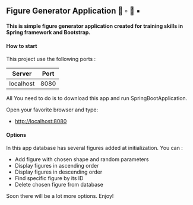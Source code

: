 ## Figure Generator Application :small_blue_diamond: :white_small_square: :small_orange_diamond: :black_small_square:  

#### This is simple figure generator application created for training skills in Spring framework and Bootstrap.

#### How to start

This project use the following ports :

| Server     | Port |
|------------|------|
| localhost  | 8080 |

All You need to do is to download this app and run SpringBootApplication.

Open your favorite browser and type:

* [http://localhost:8080](http://localhost:8080)

#### Options

In this app database has several figures added at initialization.
You can :
- Add figure with chosen shape and random parameters
- Display figures in ascending order
- Display figures in descending order
- Find specific figure by its ID
- Delete chosen figure from database

Soon there will be a lot more options. Enjoy!
